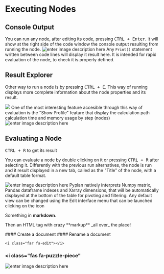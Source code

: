 
# Executing Nodes
## Console Output
You can run any node, after editing its code, pressing <kbd>CTRL + Enter</kbd>.
It will show at the right side of the code window the console output resulting from running the node.
![enter image description here](http://img.pyplan.org/Node-execution-code-tab.png)
Any `Print()` statement written between code lines will display it result here.
It is intended for rapid evaluation of the node, to check it is properly defined.

## Result Explorer
Other way to run a node is by pressing <kbd>CTRL + E</kbd>.
This way of running displays more complete information about the node properties and its result.

![](http://img.pyplan.org/Node-execution-profile.png)
One of the most interesting feature accesible through this way of evaluation is the "Show Profile" feature that display the calculation path calculation time and memory usage by step (nodes)
![enter image description here](http://img.pyplan.org/Node-execution-console+.png)

## Evaluating a Node
<kbd>CTRL + R</kbd> to get its result

You can evaluate a node by double clicking on it or pressing <kbd>CTRL + R</kbd> after selecting it.
Differently with the previous run alternatives, the node is run and it result displayed in a new tab, called as the "Title" of the node, with a default table format.

![enter image description here](http://img.pyplan.org/Node-execution-default.png)
Pyplan natively interprets Numpy matrix, Pandas dataframe indexes and Xarray dimensions, that will be automatically displayed at the bottom of the table for pivoting and filtering.
Any default view can be changed using the Edit interface menu that can be launched clicking on the icon 

Something in **markdown**.
<p>Then an HTML tag with crazy **markup** _all over_ the place!</p>
####  <i class="icon-file"></i> Create a document
<i class="fa-pencil-square-o"></i>
#### <i class="icon-pencil"></i> Rename a document
<i class="far fa-edit"></i>

    <i class="far fa-edit"></i>
    
### <i class="fas fa-puzzle-piece"</i>


![enter image description here](http://img.pyplan.org/Node-execution-edit-interface.png)
<!--stackedit_data:
eyJoaXN0b3J5IjpbLTE4MTk5NTc0NjksLTE0ODYyMzk3ODgsND
c3MzU2ODUyLDEyNjkxMTU4NjgsLTQ3MjIxODI1MCwtMzc5OTE2
MDgwLC0xODU1MzI5OTc5LDE0MzU1MjcyODAsMTA4MTA3OTc0NS
w1MDU5NTIyNDEsOTYwMTA4NiwxMTkwMzIyMTA0LC01NDIwNTcw
NDJdfQ==
-->